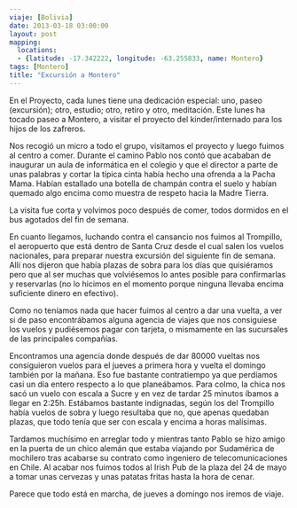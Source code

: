 ```yaml
---
viaje: [Bolivia]
date: 2013-03-18 03:00:00
layout: post
mapping:
  locations:
  - {latitude: -17.342222, longitude: -63.255833, name: Montero}
tags: [Montero]
title: "Excursión a Montero"
---
```

En el Proyecto, cada lunes tiene una dedicación especial: uno, paseo (excursión); otro, estudio; otro, retiro y otro, meditación. Este lunes ha tocado paseo a Montero, a visitar el proyecto del kinder/internado para los hijos de los zafreros.

Nos recogió un micro a todo el grupo, visitamos el proyecto y luego fuimos al centro a comer. Durante el camino Pablo nos contó que acababan de inaugurar un aula de informática en el colegio y que el director a parte de unas palabras y cortar la típica cinta había hecho una ofrenda a la Pacha Mama. Habían estallado una botella de champán contra el suelo y habían quemado algo encima como muestra de respeto hacia la Madre Tierra.

La visita fue corta y volvimos poco después de comer, todos dormidos en el bus agotados del fin de semana.

En cuanto llegamos, luchando contra el cansancio nos fuimos al Trompillo, el aeropuerto que está dentro de Santa Cruz desde el cual salen los vuelos nacionales, para preparar nuestra excursión del siguiente fin de semana. Allí nos dijeron que había plazas de sobra para los días que quisiéramos pero que al ser muchas que volviésemos lo antes posible para confirmarlas y reservarlas (no lo hicimos en el momento porque ninguna llevaba encima suficiente dinero en efectivo).

Como no teníamos nada que hacer fuimos al centro a dar una vuelta, a ver si de paso encontrábamos alguna agencia de viajes que nos consiguiese los vuelos y pudiésemos pagar con tarjeta, o mismamente en las sucursales de las principales compañías.

Encontramos una agencia donde después de dar 80000 vueltas nos consiguieron vuelos para el jueves a primera hora y vuelta el domingo también por la mañana. Eso fue bastante contratiempo ya que perdíamos casi un día entero respecto a lo que planeábamos. Para colmo, la chica nos sacó un vuelo con escala a Sucre y en vez de tardar 25 minutos íbamos a llegar en 2:25h. Estábamos bastante indignadas, según los del Trompillo había vuelos de sobra y luego resultaba que no, que apenas quedaban plazas, que todo tenía que ser con escala y encima a horas malísimas.

Tardamos muchísimo en arreglar todo y mientras tanto Pablo se hizo amigo en la puerta de un chico alemán que estaba viajando por Sudamérica de mochilero tras acabarse su contrato como ingeniero de telecomunicaciones en Chile. Al acabar nos fuimos todos al Irish Pub de la plaza del 24 de mayo a tomar unas cervezas y unas patatas fritas hasta la hora de cenar.

Parece que todo está en marcha, de jueves a domingo nos iremos de viaje.

<img src="https://lh5.ggpht.com/sDjcZtAAE03VnIwuNoP7VIt7EhNEkOu0gQ_lwFBns_YGdAU-pjeeOZ7IP96pWf539b9jDVCpvDlUwsp-g8U" alt="" data-key="5120165">

<img src="https://lh4.ggpht.com/A8St0tZSelsNndhaMKVBKthUVcxnXDfb9RQKQ_f_Pf310gcdbK2loyQhF2TEMyQiV2Vw7TpMTtgs8BOMPhQ" alt="" data-key="9040119">

<img src="https://lh5.ggpht.com/iFR14K_I5AVCGAToBPIMhfSftzXxNIW8_ashcOX1PNfzePFX_3TN6ObIyP4rtAQ-E1BN4lbqhKgvI1upwpc" alt="" data-key="3100203">

<img src="https://lh3.ggpht.com/lHa4tPq8MccMyB6JR7xOAYHKVnSasB-Q0VUSG-wmDjCK2I_pLb9ZTMcYX83zqGLV-v67i9nDVHVcnWTpBwgq" alt="" data-key="5150129">

